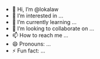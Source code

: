 - 👋 Hi, I’m @lokalaw
- 👀 I’m interested in ...
- 🌱 I’m currently learning ...
- 💞️ I’m looking to collaborate on ...
- 📫 How to reach me ...
- 😄 Pronouns: ...
- ⚡ Fun fact: ...

<!---
lokalaw/lokalaw is a ✨ special ✨ repository because its `README.md` (this file) appears on your GitHub profile.
You can click the Preview link to take a look at your changes.
--->
